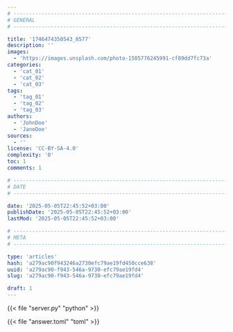 ```yaml
---
# -------------------------------------------------------------------------------------------------------------------- #
# GENERAL
# -------------------------------------------------------------------------------------------------------------------- #

title: '1746474350543_8577'
description: ''
images:
  - 'https://images.unsplash.com/photo-1585776245991-cf89dd7fc73a'
categories:
  - 'cat_01'
  - 'cat_02'
  - 'cat_03'
tags:
  - 'tag_01'
  - 'tag_02'
  - 'tag_03'
authors:
  - 'JohnDoe'
  - 'JaneDoe'
sources:
  - ''
license: 'CC-BY-SA-4.0'
complexity: '0'
toc: 1
comments: 1

# -------------------------------------------------------------------------------------------------------------------- #
# DATE
# -------------------------------------------------------------------------------------------------------------------- #

date: '2025-05-05T22:45:52+03:00'
publishDate: '2025-05-05T22:45:52+03:00'
lastMod: '2025-05-05T22:45:52+03:00'

# -------------------------------------------------------------------------------------------------------------------- #
# META
# -------------------------------------------------------------------------------------------------------------------- #

type: 'articles'
hash: 'a279ac90f943246a2730efc79ae19fd450cce638'
uuid: 'a279ac90-f943-546a-9730-efc79ae19fd4'
slug: 'a279ac90-f943-546a-9730-efc79ae19fd4'

draft: 1
---
```




<!--more-->

{{< file "server.py" "python" >}}

{{< file "answer.toml" "toml" >}}
